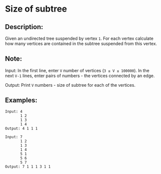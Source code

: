 # Size of subtree

## Description:

Given an undirected tree suspended by vertex `1`. For each vertex calculate how many vertices are contained in the subtree suspended from this vertex.

## Note:

Input: In the first line, enter `V` number of vertices (`3 ≤ V ≤ 100000`). In the next `V-1` lines, enter pairs of numbers - the vertices connected by an edge.

Output: Print `V` numbers - size of subtree for each of the vertices.

## Examples:

```
Input: 4
       1 2
       1 3
       1 4
Output: 4 1 1 1
```
```
Input: 7
       1 2
       1 3
       1 4
       5 1
       5 6
       5 7
Output: 7 1 1 1 3 1 1
```

